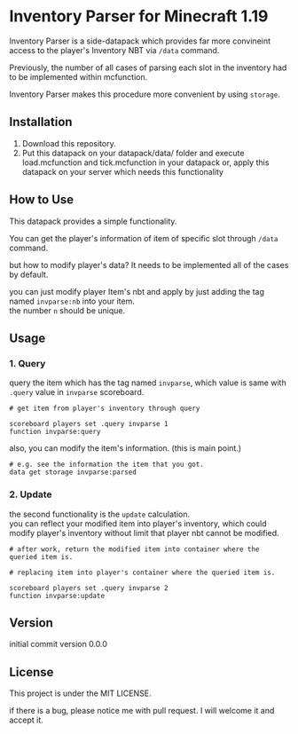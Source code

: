 # Inventory Parser for Minecraft 1.19

Inventory Parser is a side-datapack which provides far more convineint access to the player's Inventory NBT via `/data` command.

Previously, the number of all cases of parsing each slot in the inventory had to be implemented within mcfunction.

Inventory Parser makes this procedure more convenient by using `storage`.

## Installation

1. Download this repository.
2. Put this datapack on your datapack/data/ folder and execute load.mcfunction and tick.mcfunction in your datapack or, apply this datapack on your server which needs this functionality

## How to Use

This datapack provides a simple functionality.

You can get the player's information of item of specific slot through  `/data` command.

but how to modify player's data? It needs to be implemented all of the cases by default.

you can just modify player Item's nbt and apply by just adding the tag named `invparse:nb` into your item.  
the number `n` should be unique.

## Usage

### 1. Query

query the item which has the tag named `invparse`, which value is same with `.query` value in `invparse` scoreboard.

```mcfunction
# get item from player's inventory through query

scoreboard players set .query invparse 1
function invparse:query
```

also, you can modify the item's information. (this is main point.)

```mcfunction
# e.g. see the information the item that you got.
data get storage invparse:parsed
```
### 2. Update

the second functionality is the `update` calculation.  
you can reflect your modified item into player's inventory, which could modify player's inventory without limit that player nbt cannot be modified.

```mcfunction
# after work, return the modified item into container where the queried item is.

# replacing item into player's container where the queried item is.

scoreboard players set .query invparse 2
function invparse:update
```

## Version

initial commit version 0.0.0

## License

This project is under the MIT LICENSE.

if there is a bug, please notice me with pull request. I will welcome it and accept it.